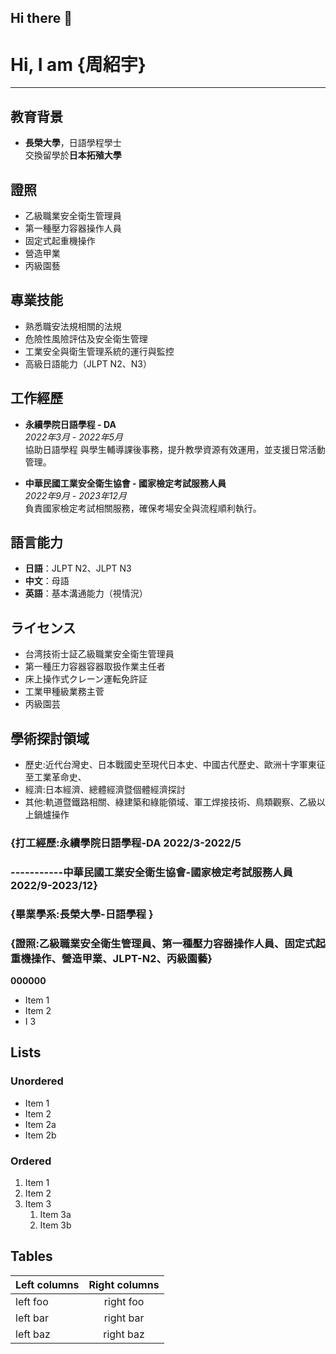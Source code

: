## Hi there 👋
# Hi, I am {周紹宇}

---

## 教育背景
- **長榮大學**，日語學程學士  
  交換留學於**日本拓殖大學**  

## 證照
- 乙級職業安全衛生管理員
- 第一種壓力容器操作人員
- 固定式起重機操作
- 營造甲業
- 丙級園藝

## 專業技能
- 熟悉職安法規相關的法規
- 危險性風險評估及安全衛生管理
- 工業安全與衛生管理系統的運行與監控
- 高級日語能力（JLPT N2、N3）

## 工作經歷
- **永續學院日語學程 - DA**  
  *2022年3月 - 2022年5月*  
  協助日語學程 與學生輔導課後事務，提升教學資源有效運用，並支援日常活動管理。

- **中華民國工業安全衛生協會 - 國家檢定考試服務人員**  
  *2022年9月 - 2023年12月*  
  負責國家檢定考試相關服務，確保考場安全與流程順利執行。

## 語言能力
- **日語**：JLPT N2、JLPT N3
- **中文**：母語
- **英語**：基本溝通能力（視情況）

## ライセンス
- 台湾技術士証乙級職業安全衛生管理員
- 第一種圧力容器容器取扱作業主任者
- 床上操作式クレーン運転免許証
- 工業甲種級業務主菅
- 丙級園芸

## 學術探討領域
- 歷史:近代台灣史、日本戰國史至現代日本史、中國古代歷史、歐洲十字軍東征至工業革命史、
- 經濟:日本經濟、總體經濟暨個體經濟探討
- 其他:軌道暨鐵路相關、綠建築和綠能領域、軍工焊接技術、鳥類觀察、乙級以上鍋爐操作






### {打工經歷:永續學院日語學程-DA 2022/3-2022/5  
### -----------中華民國工業安全衛生協會-國家檢定考試服務人員 2022/9-2023/12}
### {畢業學系:長榮大學-日語學程 }
### {證照:乙級職業安全衛生管理員、第一種壓力容器操作人員、固定式起重機操作、營造甲業、JLPT-N2、丙級園藝}
**000000**
* Item 1
* Item 2
* I 3

## Lists

### Unordered

* Item 1
* Item 2
* Item 2a
* Item 2b

### Ordered

1. Item 1
2. Item 2
3. Item 3
    1. Item 3a
    2. Item 3b




## Tables

| Left columns  | Right columns |
| ------------- |:-------------:|
| left foo      | right foo     |
| left bar      | right bar     |
| left baz      | right baz     |


<!--
**YOZORATORA/YOZORATORA** is a ✨ _special_ ✨ repository because its `README.md` (this file) appears on your GitHub profile.

Here are some ideas to get you started:

- 🔭 I’m currently working on ...
- 🌱 I’m currently learning ...
- 👯 I’m looking to collaborate on ...
- 🤔 I’m looking for help with ...
- 💬 Ask me about ...
- 📫 How to reach me: ...
- 😄 Pronouns: ...
- ⚡ Fun fact: ...
-->
